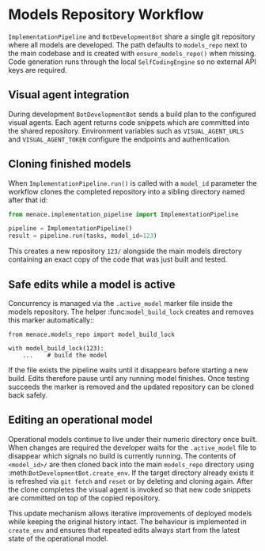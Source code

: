 # Models Repository Workflow

`ImplementationPipeline` and `BotDevelopmentBot` share a single git repository where all models are developed. The path defaults to `models_repo` next to the main codebase and is created with `ensure_models_repo()` when missing. Code generation runs through the local ``SelfCodingEngine`` so no external API keys are required.

## Visual agent integration

During development `BotDevelopmentBot` sends a build plan to the configured visual agents. Each agent returns code snippets which are committed into the shared repository. Environment variables such as `VISUAL_AGENT_URLS` and `VISUAL_AGENT_TOKEN` configure the endpoints and authentication.

## Cloning finished models

When `ImplementationPipeline.run()` is called with a `model_id` parameter the workflow clones the completed repository into a sibling directory named after that id:

```python
from menace.implementation_pipeline import ImplementationPipeline

pipeline = ImplementationPipeline()
result = pipeline.run(tasks, model_id=123)
```

This creates a new repository `123/` alongside the main models directory containing an exact copy of the code that was just built and tested.

## Safe edits while a model is active

Concurrency is managed via the `.active_model` marker file inside the models repository. The helper :func:`model_build_lock` creates and removes this marker automatically::

    from menace.models_repo import model_build_lock

    with model_build_lock(123):
        ...    # build the model

If the file exists the pipeline waits until it disappears before starting a new build. Edits therefore pause until any running model finishes. Once testing succeeds the marker is removed and the updated repository can be cloned back safely.

## Editing an operational model

Operational models continue to live under their numeric directory once built. When
changes are required the developer waits for the `.active_model` file to disappear
which signals no build is currently running. The contents of `<model_id>/` are then
cloned back into the main `models_repo` directory using :meth:`BotDevelopmentBot.create_env`.
If the target directory already exists it is refreshed via `git fetch` and `reset`
or by deleting and cloning again. After the clone completes the visual agent is
invoked so that new code snippets are committed on top of the copied repository.

This update mechanism allows iterative improvements of deployed models while
keeping the original history intact. The behaviour is implemented in
``create_env`` and ensures that repeated edits always start from the latest
state of the operational model.

